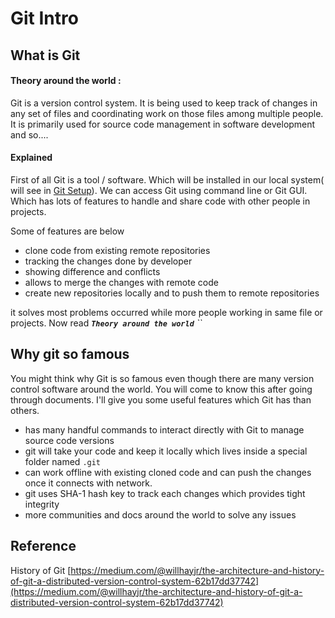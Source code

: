 # Git Intro

## What is Git

#### Theory around the world :

Git is a version control system. It is being used to keep track of changes in any set of files and coordinating work on those files among multiple people. It is primarily used for source code management in software development and so....

#### Explained

First of all Git is a tool / software. Which will be installed in our local system\( will see in [Git Setup](git-setup.md)\). We  can access Git using command line or Git GUI. Which has lots of features to handle and share code with other people in projects.

Some of features are below

* clone code from existing remote repositories 
* tracking the changes done by developer
* showing difference and conflicts
* allows to merge the changes with remote code
* create new repositories locally and to push them to remote repositories

it solves most problems occurred while more people working in same file or projects. Now read _**`Theory around the world`** ``_

## Why git so famous

You might think why Git is so famous even though there are many version control software around the world. You will come to know this after going through documents. I'll give you some useful features which Git has than others.

* has many handful commands to interact directly with Git to manage source code versions 
* git will take your code and keep it locally which lives inside a special folder named `.git`
* can work offline with existing cloned code and can push the changes once it connects with network.
* git uses SHA-1 hash key to track each changes which provides tight integrity
* more communities and docs around the world to solve any issues

## Reference

History of Git  [https://medium.com/@willhayjr/the-architecture-and-history-of-git-a-distributed-version-control-system-62b17dd37742](https://medium.com/@willhayjr/the-architecture-and-history-of-git-a-distributed-version-control-system-62b17dd37742)

